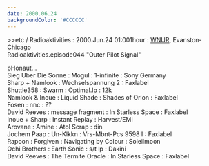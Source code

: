 ```yaml
---
date: 2000.06.24
backgroundColor: '#CCCCCC'
---
```


\>>etc / Radioaktivities : 2000.Jun.24 01:001hour : [WNUR](http://www.wnur.org/), Evanston-Chicago  
Radioaktivities.episode044 "Outer Pilot Signal"  

pHonaut...  
Sieg Uber Die Sonne : Mogul : 1-infinite : Sony Germany  
Sharp + Namlook : Wechselspannung 2 : Faxlabel  
Shuttle358 : Swarm : Optimal.lp : 12k  
Namlook & Inoue : Liquid Shade : Shades of Orion : Faxlabel  
Fosen : nnc : ??  
David Reeves : message fragment : In Starless Space : Faxlabel  
Inoue + Sharp : Instant Replay : Harvest/EMI  
Arovane : Amine : Atol Scrap : din  
Jochem Paap : Un-Klkkn : Vrs-Mbnt-Pcs 9598 I : Faxlabel  
Rapoon : Forgiven : Navigating by Colour : Soleilmoon  
Ochi Brothers : Earth Sonic : s/t lp : Dakini  
David Reeves : The Termite Oracle : In Starless Space : Faxlabel
